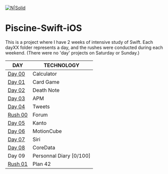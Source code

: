 
[![N|Solid](https://ufuture.com/wp-content/uploads/2017/10/unit-factory-cover.jpg)](https://unit.ua/en/)
# Piscine-Swift-iOS

This is a project where I have 2 weeks of intensive study of Swift. Each dayXX folder represents a day, and the rushes were conducted during each weekend. (There were no 'day' projects on Saturday or Sunday.)
    
| DAY | TECHNOLOGY | 
| ------ | ------ | 
| [Day 00](https://github.com/KaterynaKostrubova/Piscine-Swift-iOS/tree/master/day00/ex00-ex04)| Calculator | 
| [Day 01](https://github.com/KaterynaKostrubova/Piscine-Swift-iOS/tree/master/day01) | Card Game |
| [Day 02](https://github.com/KaterynaKostrubova/Piscine-Swift-iOS/tree/master/day02) | Death Note |
| [Day 03](https://github.com/KaterynaKostrubova/Piscine-Swift-iOS/tree/master/day03) | APM |
| [Day 04](https://github.com/KaterynaKostrubova/Piscine-Swift-iOS/tree/master/day04) | Tweets |
| [Rush 00](https://github.com/KaterynaKostrubova/Piscine-Swift-iOS/tree/master/rush00) | Forum |
| [Day 05](https://github.com/KaterynaKostrubova/Piscine-Swift-iOS/tree/master/day05) | Kanto |
| [Day 06](https://github.com/KaterynaKostrubova/Piscine-Swift-iOS/tree/master/day06) | MotionCube |
| [Day 07](https://github.com/KaterynaKostrubova/Piscine-Swift-iOS/tree/master/day07) | Siri |
| [Day 08](https://github.com/KaterynaKostrubova/Piscine-Swift-iOS/tree/master/day/08)| CoreData |
|  Day 09 | Personnal Diary [0/100]|
| [Rush 01](https://github.com/KaterynaKostrubova/Piscine-Swift-iOS/tree/master/rush01)| Plan 42 |
